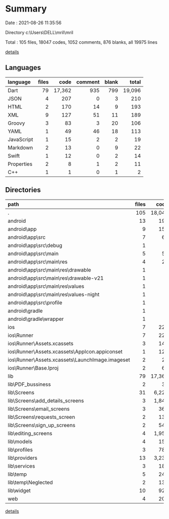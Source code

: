 # Summary

Date : 2021-08-26 11:35:56

Directory c:\Users\DELL\mril\mril

Total : 105 files,  18047 codes, 1052 comments, 876 blanks, all 19975 lines

[details](details.md)

## Languages
| language | files | code | comment | blank | total |
| :--- | ---: | ---: | ---: | ---: | ---: |
| Dart | 79 | 17,362 | 935 | 799 | 19,096 |
| JSON | 4 | 207 | 0 | 3 | 210 |
| HTML | 2 | 170 | 14 | 9 | 193 |
| XML | 9 | 127 | 51 | 11 | 189 |
| Groovy | 3 | 83 | 3 | 20 | 106 |
| YAML | 1 | 49 | 46 | 18 | 113 |
| JavaScript | 1 | 15 | 2 | 2 | 19 |
| Markdown | 2 | 13 | 0 | 9 | 22 |
| Swift | 1 | 12 | 0 | 2 | 14 |
| Properties | 2 | 8 | 1 | 2 | 11 |
| C++ | 1 | 1 | 0 | 1 | 2 |

## Directories
| path | files | code | comment | blank | total |
| :--- | ---: | ---: | ---: | ---: | ---: |
| . | 105 | 18,047 | 1,052 | 876 | 19,975 |
| android | 13 | 196 | 53 | 31 | 280 |
| android\app | 9 | 154 | 52 | 20 | 226 |
| android\app\src | 7 | 66 | 49 | 9 | 124 |
| android\app\src\debug | 1 | 4 | 3 | 1 | 8 |
| android\app\src\main | 5 | 58 | 43 | 7 | 108 |
| android\app\src\main\res | 4 | 26 | 32 | 6 | 64 |
| android\app\src\main\res\drawable | 1 | 4 | 7 | 2 | 13 |
| android\app\src\main\res\drawable-v21 | 1 | 4 | 7 | 2 | 13 |
| android\app\src\main\res\values | 1 | 9 | 9 | 1 | 19 |
| android\app\src\main\res\values-night | 1 | 9 | 9 | 1 | 19 |
| android\app\src\profile | 1 | 4 | 3 | 1 | 8 |
| android\gradle | 1 | 5 | 1 | 1 | 7 |
| android\gradle\wrapper | 1 | 5 | 1 | 1 | 7 |
| ios | 7 | 222 | 2 | 9 | 233 |
| ios\Runner | 7 | 222 | 2 | 9 | 233 |
| ios\Runner\Assets.xcassets | 3 | 148 | 0 | 4 | 152 |
| ios\Runner\Assets.xcassets\AppIcon.appiconset | 1 | 122 | 0 | 1 | 123 |
| ios\Runner\Assets.xcassets\LaunchImage.imageset | 2 | 26 | 0 | 3 | 29 |
| ios\Runner\Base.lproj | 2 | 61 | 2 | 2 | 65 |
| lib | 79 | 17,362 | 935 | 799 | 19,096 |
| lib\PDF_bussiness | 2 | 33 | 10 | 10 | 53 |
| lib\Screens | 31 | 6,223 | 373 | 304 | 6,900 |
| lib\Screens\add_details_screens | 3 | 1,846 | 157 | 62 | 2,065 |
| lib\Screens\email_screens | 3 | 364 | 4 | 21 | 389 |
| lib\Screens\requests_screen | 2 | 135 | 2 | 14 | 151 |
| lib\Screens\sign_up_screens | 2 | 545 | 8 | 25 | 578 |
| lib\editing_screens | 4 | 1,955 | 12 | 43 | 2,010 |
| lib\models | 4 | 151 | 19 | 24 | 194 |
| lib\profiles | 3 | 788 | 7 | 34 | 829 |
| lib\providers | 13 | 3,235 | 96 | 193 | 3,524 |
| lib\services | 3 | 183 | 6 | 19 | 208 |
| lib\temp | 5 | 240 | 43 | 51 | 334 |
| lib\temp\Neglected | 2 | 135 | 5 | 23 | 163 |
| lib\widget | 10 | 923 | 29 | 56 | 1,008 |
| web | 4 | 208 | 16 | 12 | 236 |

[details](details.md)